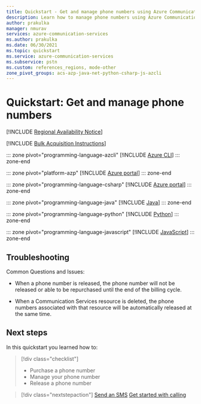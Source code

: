 ```yaml
---
title: Quickstart - Get and manage phone numbers using Azure Communication Services
description: Learn how to manage phone numbers using Azure Communication Services
author: prakulka
manager: nmurav
services: azure-communication-services
ms.author: prakulka
ms.date: 06/30/2021
ms.topic: quickstart
ms.service: azure-communication-services
ms.subservice: pstn
ms.custom: references_regions, mode-other
zone_pivot_groups: acs-azp-java-net-python-csharp-js-azcli
---
```


# Quickstart: Get and manage phone numbers

[!INCLUDE [Regional Availability Notice](../../includes/regional-availability-include.md)]

[!INCLUDE [Bulk Acquisition Instructions](../../includes/phone-number-special-order.md)]

::: zone pivot="programming-language-azcli"
[!INCLUDE [Azure CLI](./includes/phone-numbers-azcli.md)]
::: zone-end

::: zone pivot="platform-azp"
[!INCLUDE [Azure portal](./includes/phone-numbers-portal.md)]
::: zone-end

::: zone pivot="programming-language-csharp"
[!INCLUDE [Azure portal](./includes/phone-numbers-net.md)]
::: zone-end

::: zone pivot="programming-language-java"
[!INCLUDE [Java](./includes/phone-numbers-java.md)]
::: zone-end

::: zone pivot="programming-language-python"
[!INCLUDE [Python](./includes/phone-numbers-python.md)]
::: zone-end

::: zone pivot="programming-language-javascript"
[!INCLUDE [JavaScript](./includes/phone-numbers-js.md)]
::: zone-end

## Troubleshooting

Common Questions and Issues:

- When a phone number is released, the phone number will not be released or able to be repurchased until the end of the billing cycle.

- When a Communication Services resource is deleted, the phone numbers associated with that resource will be automatically released at the same time.

## Next steps

In this quickstart you learned how to:

> [!div class="checklist"]
> * Purchase a phone number
> * Manage your phone number
> * Release a phone number

> [!div class="nextstepaction"]
> [Send an SMS](../sms/send.md)
> [Get started with calling](../voice-video-calling/getting-started-with-calling.md)
